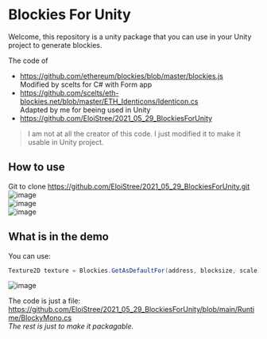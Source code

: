 # Blockies For Unity

Welcome, this repository is a unity package that you can use in your Unity project to generate blockies.  

The code of   
- https://github.com/ethereum/blockies/blob/master/blockies.js  
Modified by scelts for C# with Form app  
- https://github.com/scelts/eth-blockies.net/blob/master/ETH_Identicons/Identicon.cs  
Adapted by me for beeing used in Unity  
- https://github.com/EloiStree/2021_05_29_BlockiesForUnity  

> I am not at all the creator of this code. I just modified it to make it usable in Unity project.  

## How to use

Git to clone https://github.com/EloiStree/2021_05_29_BlockiesForUnity.git  
![image](https://user-images.githubusercontent.com/20149493/120058549-f165e880-c04b-11eb-817e-06ef57d03672.png)  
![image](https://user-images.githubusercontent.com/20149493/120058540-df844580-c04b-11eb-8f5e-f158695b905a.png)  
![image](https://user-images.githubusercontent.com/20149493/120058561-09d60300-c04c-11eb-90d0-b9a3de3bb04e.png)  


## What is in the demo

You can use:  
``` csharp
Texture2D texture = Blockies.GetAsDefaultFor(address, blocksize, scale);
```
![image](https://user-images.githubusercontent.com/20149493/120058528-c085b380-c04b-11eb-9d42-3f504e904b49.png)



The code is just a file:   
https://github.com/EloiStree/2021_05_29_BlockiesForUnity/blob/main/Runtime/BlockyMono.cs  
_The rest is just to make it packagable._  
